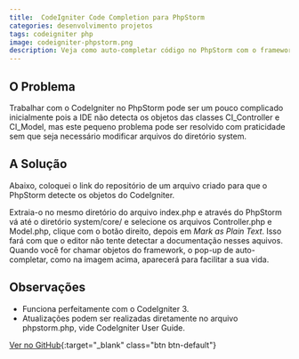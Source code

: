 ```yaml
---
title:  CodeIgniter Code Completion para PhpStorm
categories: desenvolvimento projetos
tags: codeigniter php
image: codeigniter-phpstorm.png
description: Veja como auto-completar código no PhpStorm com o framework CodeIgniter.
---
```


## O Problema

Trabalhar com o CodeIgniter no PhpStorm pode ser um pouco complicado inicialmente pois a IDE não detecta os objetos das classes CI_Controller e CI_Model, mas este pequeno problema pode ser resolvido com praticidade sem que seja necessário modificar arquivos do diretório system.

## A Solução

Abaixo, coloquei o link do repositório de um arquivo criado para que o PhpStorm detecte os objetos do CodeIgniter.

Extraia-o no mesmo diretório do arquivo index.php e através do PhpStorm vá até o diretório system/core/ e selecione os arquivos Controller.php e Model.php, clique com o botão direito, depois em _Mark as Plain Text_. Isso fará com que o editor não tente detectar a documentação nesses aquivos. Quando você for chamar objetos do framework, o pop-up de auto-completar, como na imagem acima, aparecerá para facilitar a sua vida.

## Observações

- Funciona perfeitamente com o CodeIgniter 3.
- Atualizações podem ser realizadas diretamente no arquivo phpstorm.php, vide CodeIgniter User Guide.

[Ver no GitHub](https://github.com/natanfelles/codeigniter-phpstorm){:target="_blank" class="btn btn-default"}
